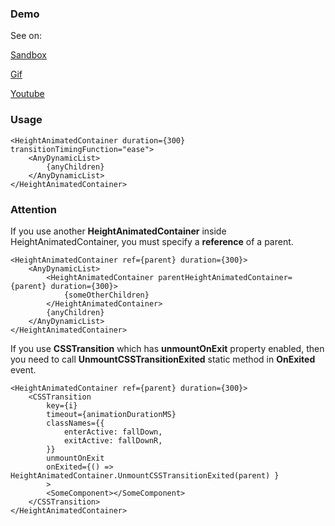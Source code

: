 ### Demo

See on:

[Sandbox](https://codesandbox.io/s/react-auto-animated-container-demo-7bvmv)

[Gif](https://github.com/AleksanderZverev/HeightAnimatedContainer/blob/master/demo_presentation.gif)

[Youtube](https://www.youtube.com/watch?v=IqUgMOFOdsU)


### Usage

```tsx
<HeightAnimatedContainer duration={300} transitionTimingFunction="ease">
	<AnyDynamicList>
		{anyChildren}
	</AnyDynamicList>
</HeightAnimatedContainer>
```

### Attention 

If you use another **HeightAnimatedContainer** inside HeightAnimatedContainer, you must specify a **reference** of a parent.

```tsx
<HeightAnimatedContainer ref={parent} duration={300}>
	<AnyDynamicList>
		<HeightAnimatedContainer parentHeightAnimatedContainer={parent} duration={300}>
			{someOtherChildren}
		</HeightAnimatedContainer>
		{anyChildren}
	</AnyDynamicList>
</HeightAnimatedContainer>
```

If you use **CSSTransition** which has **unmountOnExit** property enabled, then you need to call **UnmountCSSTransitionExited** static method in **OnExited** event.

```tsx
<HeightAnimatedContainer ref={parent} duration={300}>
    <CSSTransition
        key={i}
        timeout={animationDurationMS}
        classNames={{
            enterActive: fallDown,
            exitActive: fallDownR,
        }}
        unmountOnExit
        onExited={() => HeightAnimatedContainer.UnmountCSSTransitionExited(parent) }
        >
        <SomeComponent></SomeComponent>
    </CSSTransition>
</HeightAnimatedContainer>
```

